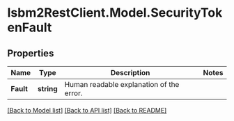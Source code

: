 # Isbm2RestClient.Model.SecurityTokenFault

## Properties

Name | Type | Description | Notes
------------ | ------------- | ------------- | -------------
**Fault** | **string** | Human readable explanation of the error. | 

[[Back to Model list]](../README.md#documentation-for-models) [[Back to API list]](../README.md#documentation-for-api-endpoints) [[Back to README]](../README.md)

